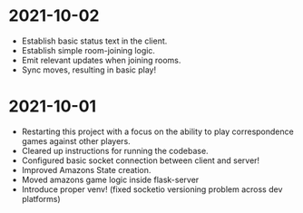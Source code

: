 # 2021-10-02
- Establish basic status text in the client.
- Establish simple room-joining logic.
- Emit relevant updates when joining rooms.
- Sync moves, resulting in basic play!
# 2021-10-01
- Restarting this project with a focus on the ability to play correspondence games against other players.
- Cleared up instructions for running the codebase.
- Configured basic socket connection between client and server!
- Improved Amazons State creation.
- Moved amazons game logic inside flask-server
- Introduce proper venv! (fixed socketio versioning problem across dev platforms)